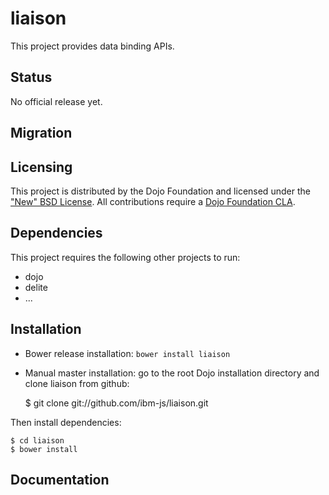 # liaison

This project provides data binding APIs.

## Status

No official release yet.

## Migration

## Licensing

This project is distributed by the Dojo Foundation and licensed under the ["New" BSD License](./LICENSE).
All contributions require a [Dojo Foundation CLA](http://dojofoundation.org/about/claForm).

## Dependencies

This project requires the following other projects to run:
 * dojo
 * delite
 * ...

## Installation

* Bower release installation: `bower install liaison`

* Manual master installation: go to the root Dojo installation directory and clone liaison from github:

	$ git clone git://github.com/ibm-js/liaison.git

Then install dependencies:

	$ cd liaison
	$ bower install

## Documentation


